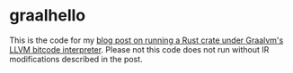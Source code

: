 # graalhello
This is the code for my [blog post on running a Rust crate under Graalvm's LLVM bitcode interpreter](https://michaelbh.com/blog/graalvm-and-rust-1/).
Please not this code does not run without IR modifications described in the post.
